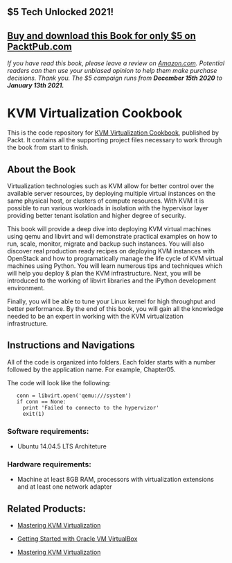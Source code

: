 ## $5 Tech Unlocked 2021!
[Buy and download this Book for only $5 on PacktPub.com](https://www.packtpub.com/product/kvm-virtualization-cookbook/9781788294676)
-----
*If you have read this book, please leave a review on [Amazon.com](https://www.amazon.com/gp/product/178829467X).     Potential readers can then use your unbiased opinion to help them make purchase decisions. Thank you. The $5 campaign         runs from __December 15th 2020__ to __January 13th 2021.__*

# KVM Virtualization Cookbook
This is the code repository for [KVM Virtualization Cookbook](https://www.packtpub.com/virtualization-and-cloud/kvm-virtualization-cookbook?utm_source=github&utm_medium=repository&utm_content=9781788294676), published by Packt. It contains all the supporting project files necessary to work through the book from start to finish.

## About the Book
Virtualization technologies such as KVM allow for better control over the available server resources, by deploying multiple virtual instances on the same physical host, or clusters of compute resources. With KVM it is possible to run various workloads in isolation with the hypervisor layer providing better tenant isolation and higher degree of security.

This book will provide a deep dive into deploying KVM virtual machines using qemu and libvirt and will demonstrate practical examples on how to run, scale, monitor, migrate and backup such instances. You will also discover real production ready recipes on deploying KVM instances with OpenStack and how to programatically manage the life cycle of KVM virtual machines using Python. You will learn numerous tips and techniques which will help you deploy & plan the KVM infrastructure. Next, you will be introduced to the working of libvirt libraries and the iPython development environment.

Finally, you will be able to tune your Linux kernel for high throughput and better performance. By the end of this book, you will gain all the knowledge needed to be an expert in working with the KVM virtualization infrastructure.

## Instructions and Navigations
All of the code is organized into folders. Each folder starts with a number followed by the application name. For example, Chapter05.

The code will look like the following:
       
       conn = libvirt.open('qemu:///system')
       if conn == None:
         print 'Failed to connecto to the hypervizor'
         exit(1)

### Software requirements:

* Ubuntu 14.04.5 LTS Architeture

### Hardware requirements:
* Machine at least 8GB RAM, processors with virtualization extensions and at least one network adapter

## Related Products:

* [Mastering KVM Virtualization]( https://www.packtpub.com/networking-and-servers/mastering-kvm-virtualization?utm_source=github&utm_medium=repository&utm_content=9781784399054 )

* [Getting Started with Oracle VM VirtualBox]( https://www.packtpub.com/virtualization-and-cloud/getting-started-oracle-vm-virtualbox?utm_source=github&utm_medium=repository&utm_content=9781782177821 )

* [Mastering KVM Virtualization]( https://www.packtpub.com/networking-and-servers/mastering-kvm-virtualization?utm_source=github&utm_medium=repository&utm_content=9781784399054 )
